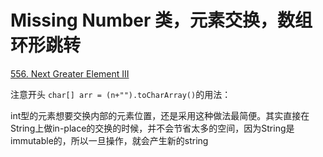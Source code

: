 # Missing Number 类，元素交换，数组环形跳转

[556. Next Greater Element III](https://leetcode.com/problems/next-greater-element-iii/description/)

注意开头 `char[] arr = (n+"").toCharArray()`的用法：

int型的元素想要交换内部的元素位置，还是采用这种做法最简便。其实直接在String上做in-place的交换的时候，并不会节省太多的空间，因为String是immutable的，所以一旦操作，就会产生新的string


